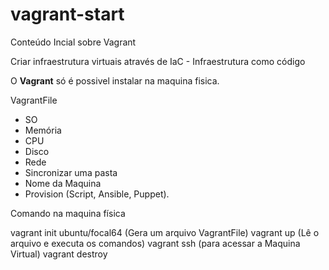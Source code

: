 # vagrant-start
 Conteúdo Incial sobre Vagrant

 Criar infraestrutura virtuais através de IaC - Infraestrutura como código

 O **Vagrant** só é possivel instalar na maquina fisica.

 VagrantFile
 - SO
 - Memória
 - CPU
 - Disco
 - Rede
 - Sincronizar uma pasta
 - Nome da Maquina
 - Provision (Script, Ansible, Puppet).


Comando na maquina física

 vagrant init ubuntu/focal64 (Gera um arquivo VagrantFile)
 vagrant up (Lê o arquivo e executa os comandos)
 vagrant ssh (para acessar a Maquina Virtual)
 vagrant destroy